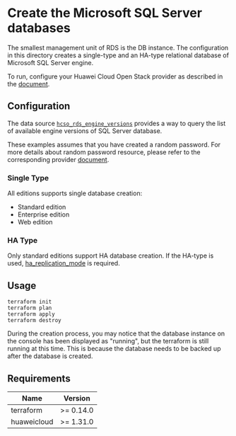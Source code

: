 # Create the Microsoft SQL Server databases

The smallest management unit of RDS is the DB instance.
The configuration in this directory creates a single-type and an HA-type relational database of Microsoft SQL Server engine.

To run, configure your Huawei Cloud Open Stack provider as described in the
[document](https://registry.terraform.io/providers/huaweicloud/hcso/latest/docs).

## Configuration

The data source [`hcso_rds_engine_versions`](https://registry.terraform.io/providers/huaweicloud/hcso/latest/docs/data-sources/rds_engine_versions)
provides a way to query the list of available engine versions of SQL Server database.

These examples assumes that you have created a random password. For more details about random password resource, please
refer to the corresponding provider
[document](https://registry.terraform.io/providers/hashicorp/random/latest/docs/resources/password).

### Single Type

All editions supports single database creation:

* Standard edition
* Enterprise edition
* Web edition

### HA Type

Only standard editions support HA database creation.
If the HA-type is used, [ha_replication_mode](https://registry.terraform.io/providers/huaweicloud/huaweicloud/latest/docs/resources/rds_instance#ha_replication_mode)
is required.

## Usage

```shell
terraform init
terraform plan
terraform apply
terraform destroy
```

During the creation process, you may notice that the database instance on the console has been displayed as "running",
but the terraform is still running at this time. This is because the database needs to be backed up after the database
is created.

## Requirements

| Name | Version |
| ---- | ---- |
| terraform | >= 0.14.0 |
| huaweicloud | >= 1.31.0 |
